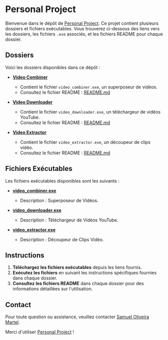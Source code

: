 # Personal Project

Bienvenue dans le dépôt de [Personal Project](https://github.com/SamuelOliveiraMartel/Personal_Project). Ce projet contient plusieurs dossiers et fichiers exécutables. Vous trouverez ci-dessous des liens vers les dossiers, les fichiers `.exe` associés, et les fichiers README pour chaque dossier.

## Dossiers

Voici les dossiers disponibles dans ce dépôt :

- **[Video Combiner](Video%20Combiner/)**
  - Contient le fichier `video_combiner.exe`, un superposeur de vidéos.
  - Consultez le fichier README : [README.md](Video%20Combiner/README.md)
  
- **[Video Downloader](Video%20Downloader/)**
  - Contient le fichier `video_downloader.exe`, un téléchargeur de vidéos YouTube.
  - Consultez le fichier README : [README.md](Video%20Downloader/README.md)
  
- **[Video Extractor](Video%20Extractor/)**
  - Contient le fichier `video_extractor.exe`, un découpeur de clips vidéo.
  - Consultez le fichier README : [README.md](Video%20Extractor/README.md)

## Fichiers Exécutables

Les fichiers exécutables disponibles sont les suivants :

- **[video_combiner.exe](Video%20Combiner/video_combiner.exe)**
  - Description : Superposeur de Vidéos.
  
- **[video_downloader.exe](Video%20Downloader/video_downloader.exe)**
  - Description : Téléchargeur de Vidéos YouTube.
  
- **[video_extractor.exe](Video%20Extractor/video_extractor.exe)**
  - Description : Découpeur de Clips Vidéo.

## Instructions

1. **Téléchargez les fichiers exécutables** depuis les liens fournis.
2. **Exécutez les fichiers** en suivant les instructions spécifiques fournies dans chaque dossier.
3. **Consultez les fichiers README** dans chaque dossier pour des informations détaillées sur l'utilisation.

## Contact

Pour toute question ou assistance, veuillez contacter [Samuel Oliveira Martel](mailto:oliveiramartelsamuel@gmail.com).

Merci d'utiliser [Personal Project](https://github.com/SamuelOliveiraMartel/Personal_Project) !
